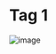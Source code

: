 # Tag 1


![image](https://github.com/user-attachments/assets/b64f654a-b903-4779-b91e-63e2066faf4c)

